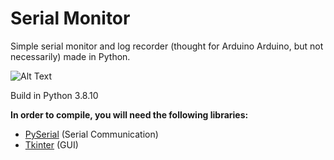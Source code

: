# Serial Monitor
Simple serial monitor and log recorder (thought for Arduino Arduino, but not necessarily) made in Python.

![Alt Text](https://i.imgur.com/NoJVnk0.gif)

Build in Python 3.8.10

**In order to compile, you will need the following libraries:**
- [PySerial](https://pypi.org/project/pyserial/) (Serial Communication)
- [Tkinter](https://docs.python.org/3/library/tkinter.html) (GUI)
